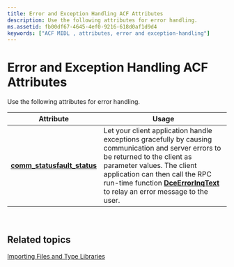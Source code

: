 ```yaml
---
title: Error and Exception Handling ACF Attributes
description: Use the following attributes for error handling.
ms.assetid: fb00df67-4645-4ef0-9216-618d0af1d9d4
keywords: ["ACF MIDL , attributes, error and exception-handling"]
---
```


# Error and Exception Handling ACF Attributes

Use the following attributes for error handling.



| Attribute                                                                | Usage                                                                                                                                                                                                                                                                                                  |
|--------------------------------------------------------------------------|--------------------------------------------------------------------------------------------------------------------------------------------------------------------------------------------------------------------------------------------------------------------------------------------------------|
| [**comm\_status**](comm-status.md)[**fault\_status**](fault-status.md) | Let your client application handle exceptions gracefully by causing communication and server errors to be returned to the client as parameter values. The client application can then call the RPC run-time function [**DceErrorInqText**](https://msdn.microsoft.com/library/windows/desktop/aa373623) to relay an error message to the user. |



 

## Related topics

<dl> <dt>

[Importing Files and Type Libraries](importing-files-and-type-libraries.md)
</dt> </dl>

 

 




